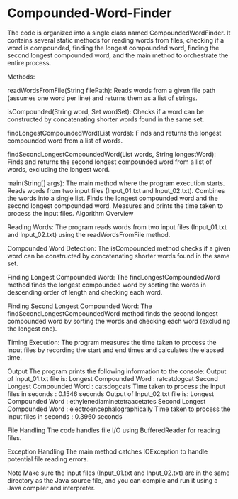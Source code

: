 # Compounded-Word-Finder
The code is organized into a single class named CompoundedWordFinder. It contains several static methods for reading words from files, checking if a word is compounded, finding the longest compounded word, finding the second longest compounded word, and the main method to orchestrate the entire process.

Methods:

readWordsFromFile(String filePath):
      Reads words from a given file path (assumes one word per line) and returns them as a list of strings.

isCompounded(String word, Set<String> wordSet):
      Checks if a word can be constructed by concatenating shorter words found in the same set.

findLongestCompoundedWord(List<String> words):
      Finds and returns the longest compounded word from a list of words.

findSecondLongestCompoundedWord(List<String> words, String longestWord):
      Finds and returns the second longest compounded word from a list of words, excluding the longest word.

main(String[] args):
      The main method where the program execution starts.
      Reads words from two input files (Input_01.txt and Input_02.txt).
      Combines the words into a single list.
      Finds the longest compounded word and the second longest compounded word.
      Measures and prints the time taken to process the input files.
      Algorithm Overview

Reading Words:
      The program reads words from two input files (Input_01.txt and Input_02.txt) using the readWordsFromFile method.

Compounded Word Detection:
      The isCompounded method checks if a given word can be constructed by concatenating shorter words found in the same set.

Finding Longest Compounded Word:
      The findLongestCompoundedWord method finds the longest compounded word by sorting the words in descending order of length and             checking each word.

Finding Second Longest Compounded Word:
      The findSecondLongestCompoundedWord method finds the second longest compounded word by sorting the words and checking each word           (excluding the longest one).

Timing Execution:
      The program measures the time taken to process the input files by recording the start and end times and calculates the elapsed time.

Output
      The program prints the following information to the console:
      Output of Input_01.txt file is:
        Longest Compounded Word : ratcatdogcat
        Second Longest Compounded Word : catsdogcats
        Time taken to process the input files in seconds : 0.1546 seconds
      Output of Input_02.txt file is:
        Longest Compounded Word : ethylenediaminetetraacetates
        Second Longest Compounded Word : electroencephalographically
        Time taken to process the input files in seconds : 0.3960 seconds
        
File Handling
      The code handles file I/O using BufferedReader for reading files.

Exception Handling
      The main method catches IOException to handle potential file reading errors.

Note
      Make sure the input files (Input_01.txt and Input_02.txt) are in the same directory as the Java source file, and you can compile          and run it using a Java compiler and interpreter.








